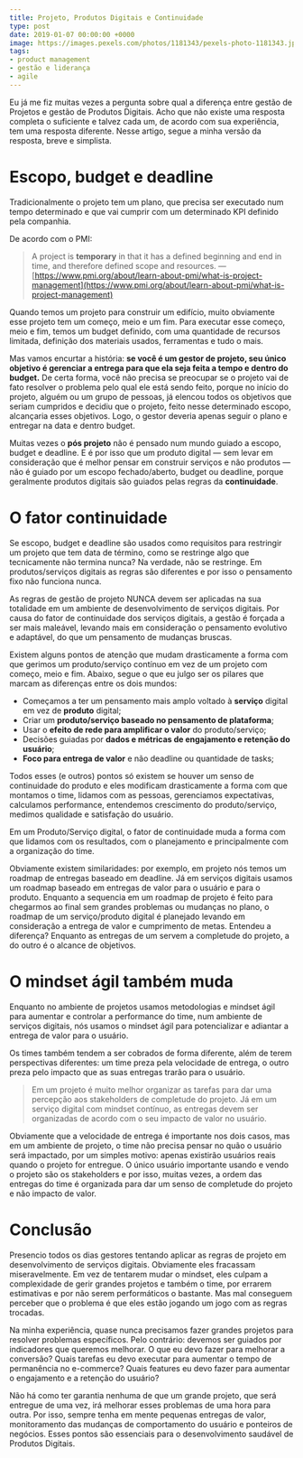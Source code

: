 ```yaml
---
title: Projeto, Produtos Digitais e Continuidade
type: post
date: 2019-01-07 00:00:00 +0000
image: https://images.pexels.com/photos/1181343/pexels-photo-1181343.jpeg
tags:
- product management
- gestão e liderança
- agile
---
```


Eu já me fiz muitas vezes a pergunta sobre qual a diferença entre gestão de Projetos e gestão de Produtos Digitais. Acho que não existe uma resposta completa o suficiente e talvez cada um, de acordo com sua experiência, tem uma resposta diferente. Nesse artigo, segue a minha versão da resposta, breve e simplista. 

# Escopo, budget e deadline 

Tradicionalmente o projeto tem um plano, que precisa ser executado num tempo determinado e que vai cumprir com um determinado KPI definido pela companhia. 

De acordo com o PMI: 

> A project is **temporary** in that it has a defined beginning and end in time, and therefore defined scope and resources. — [https://www.pmi.org/about/learn-about-pmi/what-is-project-management](https://www.pmi.org/about/learn-about-pmi/what-is-project-management) 

Quando temos um projeto para construir um edifício, muito obviamente esse projeto tem um começo, meio e um fim. Para executar esse começo, meio e fim, temos um budget definido, com uma quantidade de recursos limitada, definição dos materiais usados, ferramentas e tudo o mais. 

Mas vamos encurtar a história: **se você é um gestor de projeto, seu único objetivo é gerenciar a entrega para que ela seja feita a tempo e dentro do budget.** De certa forma, você não precisa se preocupar se o projeto vai de fato resolver o problema pelo qual ele está sendo feito, porque no início do projeto, alguém ou um grupo de pessoas, já elencou todos os objetivos que seriam cumpridos e decidiu que o projeto, feito nesse determinado escopo, alcançaria esses objetivos. Logo, o gestor deveria apenas seguir o plano e entregar na data e dentro budget. 

Muitas vezes o **pós projeto** não é pensado num mundo guiado a escopo, budget e deadline. E é por isso que um produto digital — sem levar em consideração que é melhor pensar em construir serviços e não produtos — não é guiado por um escopo fechado/aberto, budget ou deadline, porque geralmente produtos digitais são guiados pelas regras da **continuidade**. 

# O fator continuidade 

Se escopo, budget e deadline são usados como requisitos para restringir um projeto que tem data de término, como se restringe algo que tecnicamente não termina nunca? Na verdade, não se restringe. Em produtos/serviços digitais as regras são diferentes e por isso o pensamento fixo não funciona nunca. 

As regras de gestão de projeto NUNCA devem ser aplicadas na sua totalidade em um ambiente de desenvolvimento de serviços digitais. Por causa do fator de continuidade dos serviços digitais, a gestão é forçada a ser mais maleável, levando mais em consideração o pensamento evolutivo e adaptável, do que um pensamento de mudanças bruscas. 

Existem alguns pontos de atenção que mudam drasticamente a forma com que gerimos um produto/serviço contínuo em vez de um projeto com começo, meio e fim. Abaixo, segue o que eu julgo ser os pilares que marcam as diferenças entre os dois mundos: 

* Começamos a ter um pensamento mais amplo voltado à **serviço** digital em vez de **produto** digital; 
* Criar um **produto/serviço baseado no pensamento de plataforma**; 
* Usar o **efeito de rede para amplificar o valor** do produto/serviço; 
* Decisões guiadas por **dados e métricas de engajamento e retenção do usuário**; 
* **Foco para entrega de valor** e não deadline ou quantidade de tasks; 

Todos esses (e outros) pontos só existem se houver um senso de continuidade do produto e eles modificam drasticamente a forma com que montamos o time, lidamos com as pessoas, gerenciamos expectativas, calculamos performance, entendemos crescimento do produto/serviço, medimos qualidade e satisfação do usuário. 

Em um Produto/Serviço digital, o fator de continuidade muda a forma com que lidamos com os resultados, com o planejamento e principalmente com a organização do time. 

Obviamente existem similaridades: por exemplo, em projeto nós temos um roadmap de entregas baseado em deadline. Já em serviços digitais usamos um roadmap baseado em entregas de valor para o usuário e para o produto. Enquanto a sequencia em um roadmap de projeto é feito para chegarmos ao final sem grandes problemas ou mudanças no plano, o roadmap de um serviço/produto digital é planejado levando em consideração a entrega de valor e cumprimento de metas. Entendeu a diferença? Enquanto as entregas de um servem a completude do projeto, a do outro é o alcance de objetivos. 

# O mindset ágil também muda 

Enquanto no ambiente de projetos usamos metodologias e mindset ágil para aumentar e controlar a performance do time, num ambiente de serviços digitais, nós usamos o mindset ágil para potencializar e adiantar a entrega de valor para o usuário. 

Os times também tendem a ser cobrados de forma diferente, além de terem perspectivas diferentes: um time preza pela velocidade de entrega, o outro preza pelo impacto que as suas entregas trarão para o usuário. 

> Em um projeto é muito melhor organizar as tarefas para dar uma percepção aos stakeholders de completude do projeto. Já em um serviço digital com mindset contínuo, as entregas devem ser organizadas de acordo com o seu impacto de valor no usuário. 

Obviamente que a velocidade de entrega é importante nos dois casos, mas em um ambiente de projeto, o time não precisa pensar no quão o usuário será impactado, por um simples motivo: apenas existirão usuários reais quando o projeto for entregue. O único usuário importante usando e vendo o projeto são os stakeholders e por isso, muitas vezes, a ordem das entregas do time é organizada para dar um senso de completude do projeto e não impacto de valor. 

# Conclusão 

Presencio todos os dias gestores tentando aplicar as regras de projeto em desenvolvimento de serviços digitais. Obviamente eles fracassam miseravelmente. Em vez de tentarem mudar o mindset, eles culpam a complexidade de gerir grandes projetos e também o time, por errarem estimativas e por não serem performáticos o bastante. Mas mal conseguem perceber que o problema é que eles estão jogando um jogo com as regras trocadas. 

Na minha experiência, quase nunca precisamos fazer grandes projetos para resolver problemas específicos. Pelo contrário: devemos ser guiados por indicadores que queremos melhorar. O que eu devo fazer para melhorar a conversão? Quais tarefas eu devo executar para aumentar o tempo de permanência no e-commerce? Quais features eu devo fazer para aumentar o engajamento e a retenção do usuário? 

Não há como ter garantia nenhuma de que um grande projeto, que será entregue de uma vez, irá melhorar esses problemas de uma hora para outra. Por isso, sempre tenha em mente pequenas entregas de valor, monitoramento das mudanças de comportamento do usuário e ponteiros de negócios. Esses pontos são essenciais para o desenvolvimento saudável de Produtos Digitais.